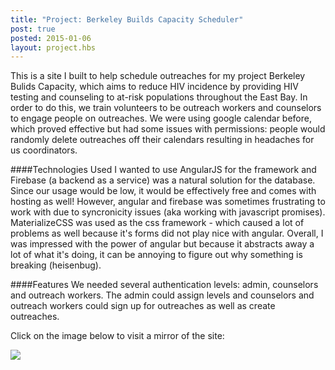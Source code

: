 ```yaml
---
title: "Project: Berkeley Builds Capacity Scheduler"
post: true
posted: 2015-01-06
layout: project.hbs
---
```

This is a site I built to help schedule outreaches for my project Berkeley Bulids Capacity, which aims to reduce HIV incidence by providing HIV testing and counseling to at-risk populations throughout the East Bay. In order to do this, we train volunteers to be outreach workers and counselors to engage people on outreaches. We were using google calendar before, which proved effective but had some issues with permissions: people would randomly delete outreaches off their calendars resulting in headaches for us coordinators.

####Technologies Used
I wanted to use AngularJS for the framework and Firebase (a backend as a service) was a natural solution for the database. Since our usage would be low, it would be effectively free and comes with hosting as well! However, angular and firebase was sometimes frustrating to work with due to syncronicity issues (aka working with javascript promises). MaterializeCSS was used as the css framework - which caused a lot of problems as well because it's forms did not play nice with angular. Overall, I was impressed with the power of angular but because it abstracts away a lot of what it's doing, it can be annoying to figure out why something is breaking (heisenbug).

####Features
We needed several authentication levels: admin, counselors and outreach workers. The admin could assign levels and counselors and outreach workers could sign up for outreaches as well as create outreaches.

Click on the image below to visit a mirror of the site:

[![]({{assets}}/images/bbc.png)](https://bbc-calendar.firebaseapp.com/)